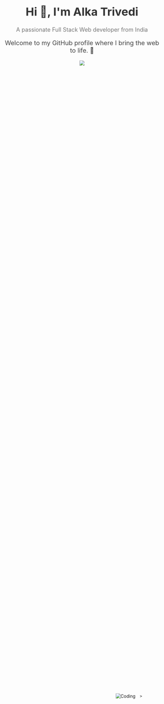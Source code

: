 <h1 align="center" style="font-size: 36px; color: #333;">Hi 👋, I'm Alka Trivedi</h1>
<p align="center" style="font-size: 18px; color: #777;">A passionate Full Stack Web developer from India</p>
<!-- Add a brief introduction with some style -->
<p align="center" style="font-size: 20px; color: #444; margin-top: 20px;">
  Welcome to my GitHub profile where I bring the web to life. 🚀
</p>

<p align="center" color:"red">
     <a href="https://github.com/DenverCoder1/readme-typing-svg">
  <img style="textalign:center" src="https://readme-typing-svg.demolab.com/?lines=Hello, I'm Alka Trivedi 🏽; Crafting digital dreams one code at a time ✨; Building tomorrow's web today 🌐; Exploring the uncharted territories of technology 🚀&font=Fira%20Code&center=true&width=640&height=45&color=#37bcf7&vCenter=true&size=22&pause=1000">
</a>
</p>

<div style="display: flex; justify-content: center; align-items: center; height: 100vh; margin-left:300px">
  <img src="https://www.betterteam.com/images/web-developer-job-description-6494x4331-2020128.jpeg?crop=21:16,smart&width=420&dpr=2" 
       alt="Coding" 
        
       
      >
</div>




<!-- Highlight your learning journey -->
<h3>🌱 Currently Learning:</h3>
<p>I'm currently diving deep into the world of <strong>Node.js</strong>.</p>

<!-- Showcase your projects with a call-to-action -->
<h3>🚀 Check Out My Projects:</h3>
<p>
  <a href="https://alka0814.github.io/"><strong>Portfolio</strong></a> - Explore my collection of projects that showcase my skills.
</p>

<!-- Offer to help with your expertise -->
<h3>💬 Ask Me About:</h3>
<p>Feel free to reach out if you have questions about <strong>HTML, CSS, JavaScript, MongoDB, Node.js, or Express</strong>.</p>

<!-- Provide contact information -->
<h3>📫 How to Reach Me:</h3>
<p>You can contact me at <strong>alkatrivedi0814@gmail.com</strong>.</p>

<!-- Share your resume -->
<h3>📄 My Resume:</h3>
<p>Take a look at my <a href="https://drive.google.com/file/d/1MxYOb8CTu3M6zTDAu3lGjLsvjLNOl67l/view?usp=drive_link"><strong>Resume</strong></a> to learn more about my experiences.</p>

<!-- Add a fun fact to create engagement -->
<h3>⚡ Fun Fact:</h3>
<p>Did you know? The first computer "bug" was an actual real-life bug. 🐛</p>


# 💫 About Me

Hello! I'm *Alka Trivedi* from Raebareli, Uttar Pradesh. In 2021, I proudly earned my Btech . As a passionate full-stack web developer, I command skills in *HTML, CSS, JavaScript, Node.js, MongoDB, and Express*.

With this rich blend of education and hands-on expertise, I've forged a robust foundation for constructing all-encompassing web applications that seamlessly unite front-end aesthetics with back-end functionality.

Let's embark on a journey to shape the digital world together. 🚀


## 🌐 Socials:
 [![LinkedIn](https://img.shields.io/badge/LinkedIn-%230077B5.svg?logo=linkedin&logoColor=white)](www.linkedin.com/in/alka-trivedi-44248518a) 


# 💻 Tech Stack:
![C](https://img.shields.io/badge/c-%2300599C.svg?style=for-the-badge&logo=c&logoColor=white) ![CSS3](https://img.shields.io/badge/css3-%231572B6.svg?style=for-the-badge&logo=css3&logoColor=white) ![HTML5](https://img.shields.io/badge/html5-%23E34F26.svg?style=for-the-badge&logo=html5&logoColor=white) ![JavaScript](https://img.shields.io/badge/javascript-%23323330.svg?style=for-the-badge&logo=javascript&logoColor=%23F7DF1E) ![Python](https://img.shields.io/badge/python-3670A0?style=for-the-badge&logo=python&logoColor=ffdd54) ![TypeScript](https://img.shields.io/badge/typescript-%23007ACC.svg?style=for-the-badge&logo=typescript&logoColor=white) ![Netlify](https://img.shields.io/badge/netlify-%23000000.svg?style=for-the-badge&logo=netlify&logoColor=#00C7B7) ![NodeJS](https://img.shields.io/badge/node.js-6DA55F?style=for-the-badge&logo=node.js&logoColor=white) ![NPM](https://img.shields.io/badge/NPM-%23000000.svg?style=for-the-badge&logo=npm&logoColor=white) ![Socket.io](https://img.shields.io/badge/Socket.io-black?style=for-the-badge&logo=socket.io&badgeColor=010101) ![MongoDB](https://img.shields.io/badge/MongoDB-%234ea94b.svg?style=for-the-badge&logo=mongodb&logoColor=white) ![MySQL](https://img.shields.io/badge/mysql-%2300f.svg?style=for-the-badge&logo=mysql&logoColor=white) 	![Figma](https://img.shields.io/badge/figma-%23F24E1E.svg?style=for-the-badge&logo=figma&logoColor=white) ![Canva](https://img.shields.io/badge/Canva-%2300C4CC.svg?style=for-the-badge&logo=Canva&logoColor=white) ![Notion](https://img.shields.io/badge/Notion-%23000000.svg?style=for-the-badge&logo=notion&logoColor=white) [![Portfolio](https://img.shields.io/badge/Portfolio-%23000000.svg?style=for-the-badge&logo=firefox&logoColor=#FF7139)](https://anshuma-punia/.github.io/) ![Postman](https://img.shields.io/badge/Postman-FF6C37?style=for-the-badge&logo=postman&logoColor=white) ![Django](https://img.shields.io/badge/django-%23092E20.svg?style=for-the-badge&logo=django&logoColor=white) ![React Native](https://img.shields.io/badge/react_native-%2320232a.svg?style=for-the-badge&logo=react&logoColor=%2361DAFB) ![SQLite](https://img.shields.io/badge/sqlite-%2307405e.svg?style=for-the-badge&logo=sqlite&logoColor=white)
# 📊 GitHub Stats:
  ![](https://github-readme-stats.vercel.app/api?username=Alka0814&theme=dark&hide_border=false&include_all_commits=true&count_private=true)<br/>
![](https://github-readme-streak-stats.herokuapp.com/?user=Alka0814&theme=dark&hide_border=false)<br/>
![](https://github-readme-stats.vercel.app/api/top-langs/?username=Alka0814&theme=dark&hide_border=false&include_all_commits=true&count_private=true&layout=compact)
![](https://github-readme-activity-graph.cyclic.app/graph?username=Alka0814&count_private=true&theme=react-dark&hide_border=true)



### 🔝 Top Contributed Repo
![](https://github-contributor-stats.vercel.app/api?username=Alka0814&limit=5&theme=dark&combine_all_yearly_contributions=true)

<h2 align="left">⚡Activity Graph:</h2>
  <a><img alt="Alka Trivedi Activity Graph" src="https://github-readme-activity-graph.vercel.app/graph?username=Alka0814&theme=react-dark" /></a>

### 🏆 Trophies
<p align="left"> <a href="https://github.com/ryo-ma/github-profile-trophy"><img src="https://github-profile-trophy.vercel.app/?username=Alka0814" alt="rohit2216" /></a> </p>


### ✍️ Random Dev Quote
![](https://quotes-github-readme.vercel.app/api?type=horizontal&theme=radical)

---



<!-- ---- Proudly created with GPRM ( https://gprm.itsvg.in ) -->

